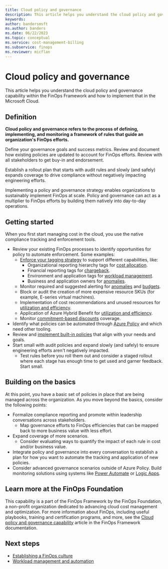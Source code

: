```yaml
---
title: Cloud policy and governance
description: This article helps you understand the cloud policy and governance capability within the FinOps Framework and how to implement that in the Microsoft Cloud.
keywords:
author: bandersmsft
ms.author: banders
ms.date: 06/22/2023
ms.topic: conceptual
ms.service: cost-management-billing
ms.subservice: finops
ms.reviewer: micflan
---
```


# Cloud policy and governance

This article helps you understand the cloud policy and governance capability within the FinOps Framework and how to implement that in the Microsoft Cloud.

## Definition

**Cloud policy and governance refers to the process of defining, implementing, and monitoring a framework of rules that guide an organization's FinOps efforts.**

Define your governance goals and success metrics. Review and document how existing policies are updated to account for FinOps efforts. Review with all stakeholders to get buy-in and endorsement.

Establish a rollout plan that starts with audit rules and slowly (and safely) expands coverage to drive compliance without negatively impacting engineering efforts.

Implementing a policy and governance strategy enables organizations to sustainably implement FinOps at scale. Policy and governance can act as a multiplier to FinOps efforts by building them natively into day-to-day operations.

## Getting started

When you first start managing cost in the cloud, you use the native compliance tracking and enforcement tools.

- Review your existing FinOps processes to identify opportunities for policy to automate enforcement. Some examples:
  - [Enforce your tagging strategy](../../governance/policy/tutorials/govern-tags.md) to support different capabilities, like:
    - Organizational reporting hierarchy tags for [cost allocation](capabilities-allocation.md).
    - Financial reporting tags for [chargeback](capabilities-chargeback.md).
    - Environment and application tags for [workload management](capabilities-workloads.md).
    - Business and application owners for [anomalies](capabilities-anomalies.md).
  - Monitor required and suggested alerting for [anomalies](capabilities-anomalies.md) and [budgets](capabilities-budgets.md).
  - Block or audit the creation of more expensive resource SKUs (for example, E-series virtual machines).
  - Implementation of cost recommendations and unused resources for [utilization and efficiency](capabilities-efficiency.md).
  - Application of Azure Hybrid Benefit for [utilization and efficiency](capabilities-efficiency.md).
  - Monitor [commitment-based discounts](capabilities-commitment-discounts.md) coverage.
- Identify what policies can be automated through [Azure Policy](../../governance/policy/overview.md) and which need other tooling.
- Review and [implement built-in policies](../../governance/policy/assign-policy-portal.md) that align with your needs and goals.
- Start small with audit policies and expand slowly (and safely) to ensure engineering efforts aren't negatively impacted.
  - Test rules before you roll them out and consider a staged rollout where each stage has enough time to get used and garner feedback. Start small.

## Building on the basics

At this point, you have a basic set of policies in place that are being managed across the organization. As you move beyond the basics, consider the following points:

- Formalize compliance reporting and promote within leadership conversations across stakeholders.
  - Map governance efforts to FinOps efficiencies that can be mapped back to more business value with less effort.
- Expand coverage of more scenarios.
  - Consider evaluating ways to quantify the impact of each rule in cost and/or business value.
- Integrate policy and governance into every conversation to establish a plan for how you want to automate the tracking and application of new policies.
- Consider advanced governance scenarios outside of Azure Policy. Build monitoring solutions using systems like [Power Automate](/power-automate/getting-started) or [Logic Apps](../../logic-apps/logic-apps-overview.md).

## Learn more at the FinOps Foundation

This capability is a part of the FinOps Framework by the FinOps Foundation, a non-profit organization dedicated to advancing cloud cost management and optimization. For more information about FinOps, including useful playbooks, training and certification programs, and more, see the [Cloud policy and governance capability](https://www.finops.org/framework/capabilities/policy-governance/) article in the FinOps Framework documentation.

## Next steps

- [Establishing a FinOps culture](capabilities-culture.md)
- [Workload management and automation](capabilities-workloads.md)